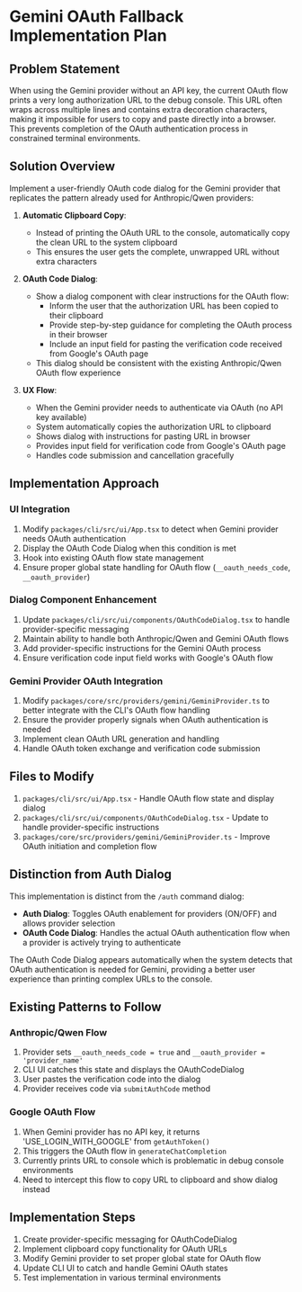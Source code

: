 # Gemini OAuth Fallback Implementation Plan

## Problem Statement

When using the Gemini provider without an API key, the current OAuth flow prints a very long authorization URL to the debug console. This URL often wraps across multiple lines and contains extra decoration characters, making it impossible for users to copy and paste directly into a browser. This prevents completion of the OAuth authentication process in constrained terminal environments.

## Solution Overview

Implement a user-friendly OAuth code dialog for the Gemini provider that replicates the pattern already used for Anthropic/Qwen providers:

1. **Automatic Clipboard Copy**:
   - Instead of printing the OAuth URL to the console, automatically copy the clean URL to the system clipboard
   - This ensures the user gets the complete, unwrapped URL without extra characters

2. **OAuth Code Dialog**:
   - Show a dialog component with clear instructions for the OAuth flow:
     - Inform the user that the authorization URL has been copied to their clipboard
     - Provide step-by-step guidance for completing the OAuth process in their browser
     - Include an input field for pasting the verification code received from Google's OAuth page
   - This dialog should be consistent with the existing Anthropic/Qwen OAuth flow experience

3. **UX Flow**:
   - When the Gemini provider needs to authenticate via OAuth (no API key available)
   - System automatically copies the authorization URL to clipboard
   - Shows dialog with instructions for pasting URL in browser
   - Provides input field for verification code from Google's OAuth page
   - Handles code submission and cancellation gracefully

## Implementation Approach

### UI Integration
1. Modify `packages/cli/src/ui/App.tsx` to detect when Gemini provider needs OAuth authentication
2. Display the OAuth Code Dialog when this condition is met
3. Hook into existing OAuth flow state management
4. Ensure proper global state handling for OAuth flow (`__oauth_needs_code`, `__oauth_provider`)

### Dialog Component Enhancement
1. Update `packages/cli/src/ui/components/OAuthCodeDialog.tsx` to handle provider-specific messaging
2. Maintain ability to handle both Anthropic/Qwen and Gemini OAuth flows
3. Add provider-specific instructions for the Gemini OAuth process
4. Ensure verification code input field works with Google's OAuth flow

### Gemini Provider OAuth Integration
1. Modify `packages/core/src/providers/gemini/GeminiProvider.ts` to better integrate with the CLI's OAuth flow handling
2. Ensure the provider properly signals when OAuth authentication is needed
3. Implement clean OAuth URL generation and handling
4. Handle OAuth token exchange and verification code submission

## Files to Modify

1. `packages/cli/src/ui/App.tsx` - Handle OAuth flow state and display dialog
2. `packages/cli/src/ui/components/OAuthCodeDialog.tsx` - Update to handle provider-specific instructions
3. `packages/core/src/providers/gemini/GeminiProvider.ts` - Improve OAuth initiation and completion flow

## Distinction from Auth Dialog

This implementation is distinct from the `/auth` command dialog:
- **Auth Dialog**: Toggles OAuth enablement for providers (ON/OFF) and allows provider selection
- **OAuth Code Dialog**: Handles the actual OAuth authentication flow when a provider is actively trying to authenticate

The OAuth Code Dialog appears automatically when the system detects that OAuth authentication is needed for Gemini, providing a better user experience than printing complex URLs to the console.

## Existing Patterns to Follow

### Anthropic/Qwen Flow
1. Provider sets `__oauth_needs_code = true` and `__oauth_provider = 'provider_name'`
2. CLI UI catches this state and displays the OAuthCodeDialog
3. User pastes the verification code into the dialog
4. Provider receives code via `submitAuthCode` method

### Google OAuth Flow
1. When Gemini provider has no API key, it returns 'USE_LOGIN_WITH_GOOGLE' from `getAuthToken()`
2. This triggers the OAuth flow in `generateChatCompletion`
3. Currently prints URL to console which is problematic in debug console environments
4. Need to intercept this flow to copy URL to clipboard and show dialog instead

## Implementation Steps

1. Create provider-specific messaging for OAuthCodeDialog
2. Implement clipboard copy functionality for OAuth URLs
3. Modify Gemini provider to set proper global state for OAuth flow
4. Update CLI UI to catch and handle Gemini OAuth states
5. Test implementation in various terminal environments